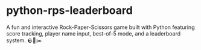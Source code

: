 # python-rps-leaderboard
A fun and interactive Rock-Paper-Scissors game built with Python featuring score tracking, player name input, best-of-5 mode, and a leaderboard system. 🪨📄✂️
